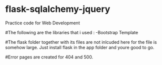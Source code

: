 # flask-sqlalchemy-jquery
Practice code for Web Development

#The following are the libraries that i used :
  -Bootstrap Template
  
#The flask folder together with its files are not inlcuded here for the file is somehow large.
Just install flask in the app folder and youre good to go.

#Error pages are created for 404 and 500.
